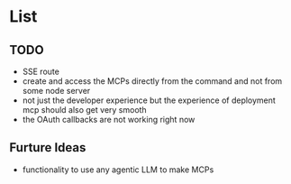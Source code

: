 
# List

## TODO

- SSE route
- create and access the MCPs directly from the command and not from some node server
- not just the developer experience but the experience of deployment mcp should also get very smooth
- the OAuth callbacks are not working right now


## Furture Ideas

- functionality to use any agentic LLM to make MCPs